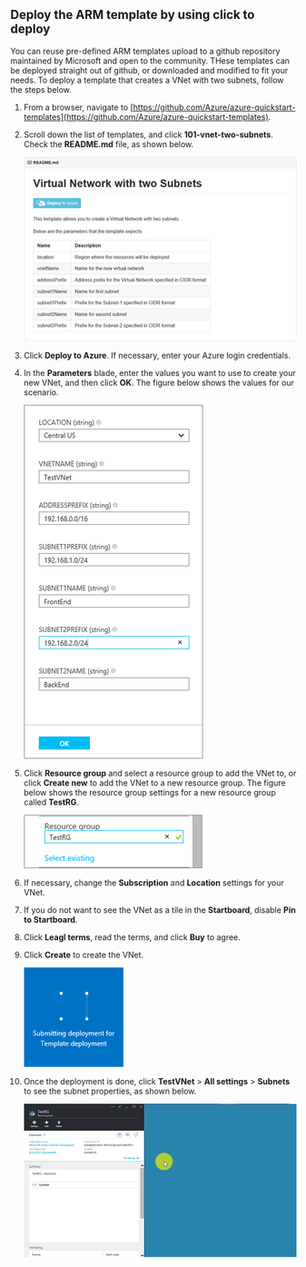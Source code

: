 <!-- not suitable for Mooncake -->

## Deploy the ARM template by using click to deploy
You can reuse pre-defined ARM templates upload to a github repository maintained by Microsoft and open to the community. THese templates can be deployed straight out of github, or downloaded and modified to fit your needs. To deploy a template that creates a VNet with two subnets, follow the steps below.

1. From a browser, navigate to [https://github.com/Azure/azure-quickstart-templates](https://github.com/Azure/azure-quickstart-templates).
2. Scroll down the list of templates, and click **101-vnet-two-subnets**. Check the **README.md** file, as shown below.
   
    ![READEME.md file in github](./media/virtual-networks-create-vnet-arm-template-click-include/figure1.png)
3. Click **Deploy to Azure**. If necessary, enter your Azure login credentials. 
4. In the **Parameters** blade, enter the values you want to use to create your new VNet, and then click **OK**. The figure below shows the values for our scenario.
   
    ![ARM template parameters](./media/virtual-networks-create-vnet-arm-template-click-include/figure2.png)
5. Click **Resource group** and select a resource group to add the VNet to, or click **Create new** to add the VNet to a new resource group. The figure below shows the resource group settings for a new resource group called **TestRG**.
   
    ![Resource group](./media/virtual-networks-create-vnet-arm-template-click-include/figure3.png)
6. If necessary, change the **Subscription** and **Location** settings for your VNet.
7. If you do not want to see the VNet as a tile in the **Startboard**, disable **Pin to Startboard**.
8. Click **Leagl terms**, read the terms, and click **Buy** to agree. 
9. Click **Create** to create the VNet.
   
    ![Submitting deployment tile in Portal Preview](./media/virtual-networks-create-vnet-arm-template-click-include/figure4.png)
10. Once the deployment is done, click **TestVNet** > **All settings** > **Subnets** to see the subnet properties, as shown below.
    
     ![Create VNet in Portal Preview](./media/virtual-networks-create-vnet-arm-template-click-include/figure5.gif)